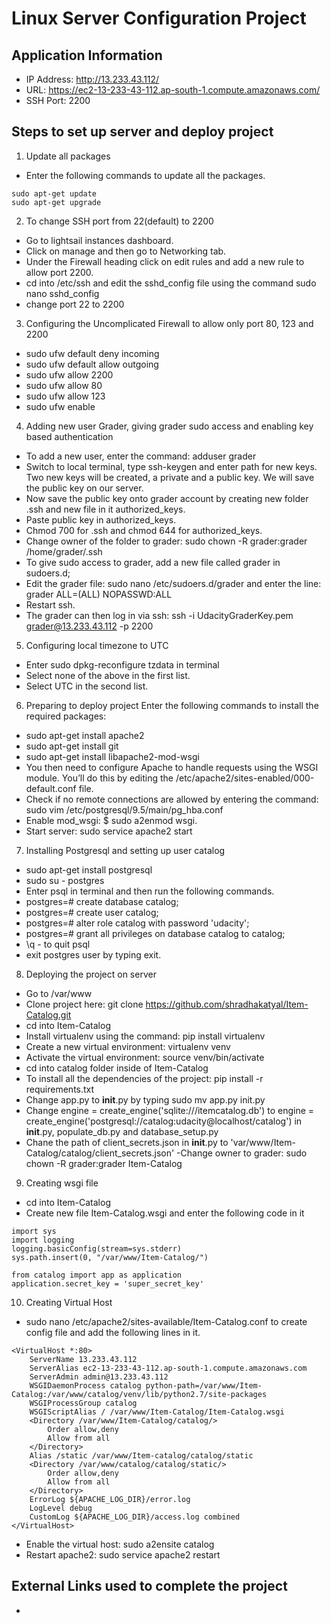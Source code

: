 # Linux Server Configuration Project

## Application Information

- IP Address: http://13.233.43.112/
- URL: https://ec2-13-233-43-112.ap-south-1.compute.amazonaws.com/
- SSH Port: 2200

## Steps to set up server and deploy project

1. Update all packages
- Enter the following commands to update all the packages.
```
sudo apt-get update
sudo apt-get upgrade
```

2. To change SSH port from 22(default) to 2200
- Go to lightsail instances dashboard.
- Click on manage and then go to Networking tab.
- Under the Firewall heading click on edit rules and add a new rule to allow port 2200.
- cd into /etc/ssh and edit the sshd_config file using the command sudo nano sshd_config
- change port 22 to 2200

3. Configuring the Uncomplicated Firewall to allow only port 80, 123 and 2200
- sudo ufw default deny incoming
- sudo ufw default allow outgoing
- sudo ufw allow 2200
- sudo ufw allow 80
- sudo ufw allow 123
- sudo ufw enable

4. Adding new user Grader, giving grader sudo access and enabling key based authentication
- To add a new user, enter the command: adduser grader
- Switch to local terminal, type ssh-keygen and enter path for new keys. Two new keys will be created, a private and a public key. We will save the public key on our server.
- Now save the public key onto grader account by creating new folder .ssh and new file in it authorized_keys.
- Paste public key in authorized_keys.
- Chmod 700 for .ssh and chmod 644 for authorized_keys.
- Change owner of the folder to grader: sudo chown -R grader:grader /home/grader/.ssh
- To give sudo access to grader, add a new file called grader in sudoers.d;
- Edit the grader file: sudo nano /etc/sudoers.d/grader and enter the line: grader ALL=(ALL) NOPASSWD:ALL
- Restart ssh.
- The grader can then log in via ssh: ssh -i UdacityGraderKey.pem grader@13.233.43.112 -p 2200

5. Configuring local timezone to UTC
- Enter sudo dpkg-reconfigure tzdata in terminal
- Select none of the above in the first list.
- Select UTC in the second list.

6. Preparing to deploy project
Enter the following commands to install the required packages:
- sudo apt-get install apache2
- sudo apt-get install git
- sudo apt-get install libapache2-mod-wsgi
- You then need to configure Apache to handle requests using the WSGI module. You’ll do this by editing the /etc/apache2/sites-enabled/000-default.conf file.
- Check if no remote connections are allowed by entering the command: sudo vim /etc/postgresql/9.5/main/pg_hba.conf
- Enable mod_wsgi: $ sudo a2enmod wsgi.
- Start server: sudo service apache2 start

7. Installing Postgresql and setting up user catalog
- sudo apt-get install postgresql
- sudo su - postgres
- Enter psql in terminal and then run the following commands.
- postgres=# create database catalog;
- postgres=# create user catalog;
- postgres=# alter role catalog with password 'udacity';
- postgres=# grant all privileges on database catalog to catalog;
- \q - to quit psql
- exit postgres user by typing exit.

8. Deploying the project on server
- Go to /var/www
- Clone project here: git clone https://github.com/shradhakatyal/Item-Catalog.git
- cd into Item-Catalog
- Install virtualenv using the command: pip install virtualenv
- Create a new virtual environment: virtualenv venv
- Activate the virtual environment: source venv/bin/activate
- cd into catalog folder inside of Item-Catalog
- To install all the dependencies of the project: pip install -r requirements.txt
- Change app.py to __init__.py by typing sudo mv app.py init.py
- Change engine = create_engine('sqlite:///itemcatalog.db') to engine = create_engine('postgresql://catalog:udacity@localhost/catalog')
in __init__.py, populate_db.py and database_setup.py
- Chane the path of client_secrets.json in __init__.py to 'var/www/Item-Catalog/catalog/client_secrets.json'
-Change owner to grader: sudo chown -R grader:grader Item-Catalog

9. Creating wsgi file
- cd into Item-Catalog
- Create new file Item-Catalog.wsgi and enter the following code in it
```
import sys
import logging
logging.basicConfig(stream=sys.stderr)
sys.path.insert(0, "/var/www/Item-Catalog/")

from catalog import app as application
application.secret_key = 'super_secret_key'
```

10. Creating Virtual Host
- sudo nano /etc/apache2/sites-available/Item-Catalog.conf to create config file and add the following lines in it.
```
<VirtualHost *:80>
    ServerName 13.233.43.112
    ServerAlias ec2-13-233-43-112.ap-south-1.compute.amazonaws.com
    ServerAdmin admin@13.233.43.112
    WSGIDaemonProcess catalog python-path=/var/www/Item-Catalog:/var/www/catalog/venv/lib/python2.7/site-packages
    WSGIProcessGroup catalog
    WSGIScriptAlias / /var/www/Item-Catalog/Item-Catalog.wsgi
    <Directory /var/www/Item-Catalog/catalog/>
        Order allow,deny
        Allow from all
    </Directory>
    Alias /static /var/www/Item-catalog/catalog/static
    <Directory /var/www/catalog/catalog/static/>
        Order allow,deny
        Allow from all
    </Directory>
    ErrorLog ${APACHE_LOG_DIR}/error.log
    LogLevel debug
    CustomLog ${APACHE_LOG_DIR}/access.log combined
</VirtualHost>
```
- Enable the virtual host: sudo a2ensite catalog
- Restart apache2: sudo service apache2 restart

## External Links used to complete the project
-